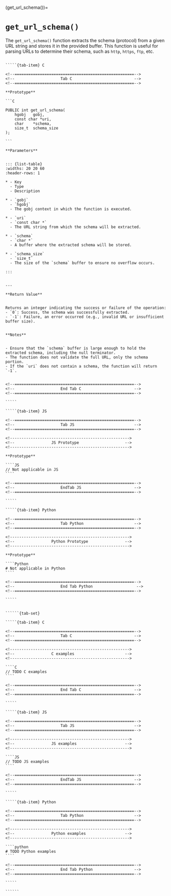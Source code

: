 <!-- ============================================================== -->
(get_url_schema())=
# `get_url_schema()`
<!-- ============================================================== -->


The `get_url_schema()` function extracts the schema (protocol) from a given URL string and stores it in the provided buffer. 
This function is useful for parsing URLs to determine their schema, such as `http`, `https`, `ftp`, etc.


<!------------------------------------------------------------>
<!--                    Prototypes                          -->
<!------------------------------------------------------------>

``````{tab-set}

`````{tab-item} C

<!--====================================================-->
<!--                    Tab C                           -->
<!--====================================================-->

**Prototype**

```C

PUBLIC int get_url_schema(
    hgobj   gobj,
    const char *uri,
    char    *schema,
    size_t  schema_size
);

```

**Parameters**


::: {list-table}
:widths: 20 20 60
:header-rows: 1

* - Key
  - Type
  - Description

* - `gobj`
  - `hgobj`
  - The gobj context in which the function is executed.

* - `uri`
  - `const char *`
  - The URL string from which the schema will be extracted.

* - `schema`
  - `char *`
  - A buffer where the extracted schema will be stored.

* - `schema_size`
  - `size_t`
  - The size of the `schema` buffer to ensure no overflow occurs.

:::


---

**Return Value**


Returns an integer indicating the success or failure of the operation:
- `0`: Success, the schema was successfully extracted.
- `-1`: Failure, an error occurred (e.g., invalid URL or insufficient buffer size).


**Notes**


- Ensure that the `schema` buffer is large enough to hold the extracted schema, including the null terminator.
- The function does not validate the full URL, only the schema portion.
- If the `uri` does not contain a schema, the function will return `-1`.


<!--====================================================-->
<!--                    End Tab C                       -->
<!--====================================================-->

`````

`````{tab-item} JS

<!--====================================================-->
<!--                    Tab JS                          -->
<!--====================================================-->

<!---------------------------------------------------->
<!--                JS Prototype                    -->
<!---------------------------------------------------->

**Prototype**

````JS
// Not applicable in JS
````

<!--====================================================-->
<!--                    EndTab JS                       -->
<!--====================================================-->

`````

`````{tab-item} Python

<!--====================================================-->
<!--                    Tab Python                      -->
<!--====================================================-->

<!---------------------------------------------------->
<!--                Python Prototype                -->
<!---------------------------------------------------->

**Prototype**

````Python
# Not applicable in Python
````

<!--====================================================-->
<!--                    End Tab Python                   -->
<!--====================================================-->

`````

``````

<!------------------------------------------------------------>
<!--                    Examples                            -->
<!------------------------------------------------------------>

```````{dropdown} Examples

``````{tab-set}

`````{tab-item} C

<!--====================================================-->
<!--                    Tab C                           -->
<!--====================================================-->

<!---------------------------------------------------->
<!--                C examples                      -->
<!---------------------------------------------------->

````C
// TODO C examples
````

<!--====================================================-->
<!--                    End Tab C                       -->
<!--====================================================-->

`````

`````{tab-item} JS

<!--====================================================-->
<!--                    Tab JS                          -->
<!--====================================================-->

<!---------------------------------------------------->
<!--                JS examples                     -->
<!---------------------------------------------------->

````JS
// TODO JS examples
````

<!--====================================================-->
<!--                    EndTab JS                       -->
<!--====================================================-->

`````

`````{tab-item} Python

<!--====================================================-->
<!--                    Tab Python                      -->
<!--====================================================-->

<!---------------------------------------------------->
<!--                Python examples                 -->
<!---------------------------------------------------->

````python
# TODO Python examples
````

<!--====================================================-->
<!--                    End Tab Python                  -->
<!--====================================================-->

`````

``````

```````

